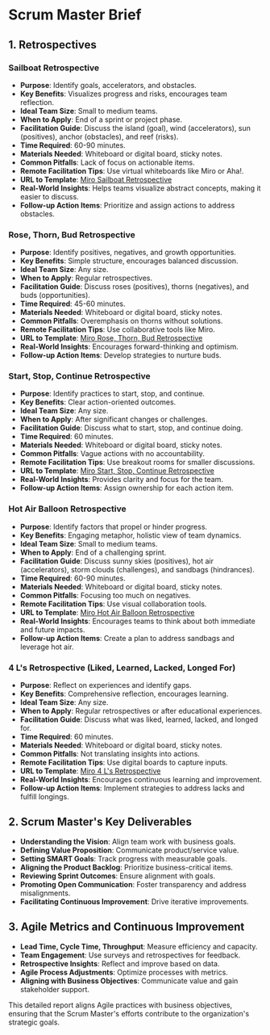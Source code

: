 # Scrum Master Brief

## 1. Retrospectives

### Sailboat Retrospective
- **Purpose**: Identify goals, accelerators, and obstacles.
- **Key Benefits**: Visualizes progress and risks, encourages team reflection.
- **Ideal Team Size**: Small to medium teams.
- **When to Apply**: End of a sprint or project phase.
- **Facilitation Guide**: Discuss the island (goal), wind (accelerators), sun (positives), anchor (obstacles), and reef (risks).
- **Time Required**: 60-90 minutes.
- **Materials Needed**: Whiteboard or digital board, sticky notes.
- **Common Pitfalls**: Lack of focus on actionable items.
- **Remote Facilitation Tips**: Use virtual whiteboards like Miro or Aha!.
- **URL to Template**: [Miro Sailboat Retrospective](https://miro.com/blog/best-retrospective-templates/)
- **Real-World Insights**: Helps teams visualize abstract concepts, making it easier to discuss.
- **Follow-up Action Items**: Prioritize and assign actions to address obstacles.

### Rose, Thorn, Bud Retrospective
- **Purpose**: Identify positives, negatives, and growth opportunities.
- **Key Benefits**: Simple structure, encourages balanced discussion.
- **Ideal Team Size**: Any size.
- **When to Apply**: Regular retrospectives.
- **Facilitation Guide**: Discuss roses (positives), thorns (negatives), and buds (opportunities).
- **Time Required**: 45-60 minutes.
- **Materials Needed**: Whiteboard or digital board, sticky notes.
- **Common Pitfalls**: Overemphasis on thorns without solutions.
- **Remote Facilitation Tips**: Use collaborative tools like Miro.
- **URL to Template**: [Miro Rose, Thorn, Bud Retrospective](https://miro.com/blog/best-retrospective-templates/)
- **Real-World Insights**: Encourages forward-thinking and optimism.
- **Follow-up Action Items**: Develop strategies to nurture buds.

### Start, Stop, Continue Retrospective
- **Purpose**: Identify practices to start, stop, and continue.
- **Key Benefits**: Clear action-oriented outcomes.
- **Ideal Team Size**: Any size.
- **When to Apply**: After significant changes or challenges.
- **Facilitation Guide**: Discuss what to start, stop, and continue doing.
- **Time Required**: 60 minutes.
- **Materials Needed**: Whiteboard or digital board, sticky notes.
- **Common Pitfalls**: Vague actions with no accountability.
- **Remote Facilitation Tips**: Use breakout rooms for smaller discussions.
- **URL to Template**: [Miro Start, Stop, Continue Retrospective](https://miro.com/blog/best-retrospective-templates/)
- **Real-World Insights**: Provides clarity and focus for the team.
- **Follow-up Action Items**: Assign ownership for each action item.

### Hot Air Balloon Retrospective
- **Purpose**: Identify factors that propel or hinder progress.
- **Key Benefits**: Engaging metaphor, holistic view of team dynamics.
- **Ideal Team Size**: Small to medium teams.
- **When to Apply**: End of a challenging sprint.
- **Facilitation Guide**: Discuss sunny skies (positives), hot air (accelerators), storm clouds (challenges), and sandbags (hindrances).
- **Time Required**: 60-90 minutes.
- **Materials Needed**: Whiteboard or digital board, sticky notes.
- **Common Pitfalls**: Focusing too much on negatives.
- **Remote Facilitation Tips**: Use visual collaboration tools.
- **URL to Template**: [Miro Hot Air Balloon Retrospective](https://miro.com/blog/best-retrospective-templates/)
- **Real-World Insights**: Encourages teams to think about both immediate and future impacts.
- **Follow-up Action Items**: Create a plan to address sandbags and leverage hot air.

### 4 L's Retrospective (Liked, Learned, Lacked, Longed For)
- **Purpose**: Reflect on experiences and identify gaps.
- **Key Benefits**: Comprehensive reflection, encourages learning.
- **Ideal Team Size**: Any size.
- **When to Apply**: Regular retrospectives or after educational experiences.
- **Facilitation Guide**: Discuss what was liked, learned, lacked, and longed for.
- **Time Required**: 60 minutes.
- **Materials Needed**: Whiteboard or digital board, sticky notes.
- **Common Pitfalls**: Not translating insights into actions.
- **Remote Facilitation Tips**: Use digital boards to capture inputs.
- **URL to Template**: [Miro 4 L's Retrospective](https://miro.com/blog/best-retrospective-templates/)
- **Real-World Insights**: Encourages continuous learning and improvement.
- **Follow-up Action Items**: Implement strategies to address lacks and fulfill longings.

## 2. Scrum Master's Key Deliverables

- **Understanding the Vision**: Align team work with business goals.
- **Defining Value Proposition**: Communicate product/service value.
- **Setting SMART Goals**: Track progress with measurable goals.
- **Aligning the Product Backlog**: Prioritize business-critical items.
- **Reviewing Sprint Outcomes**: Ensure alignment with goals.
- **Promoting Open Communication**: Foster transparency and address misalignments.
- **Facilitating Continuous Improvement**: Drive iterative improvements.

## 3. Agile Metrics and Continuous Improvement

- **Lead Time, Cycle Time, Throughput**: Measure efficiency and capacity.
- **Team Engagement**: Use surveys and retrospectives for feedback.
- **Retrospective Insights**: Reflect and improve based on data.
- **Agile Process Adjustments**: Optimize processes with metrics.
- **Aligning with Business Objectives**: Communicate value and gain stakeholder support.

This detailed report aligns Agile practices with business objectives, ensuring that the Scrum Master's efforts contribute to the organization's strategic goals.